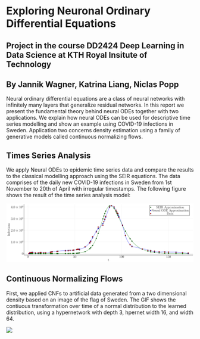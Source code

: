 # Exploring Neuronal Ordinary Differential Equations
## Project in the course DD2424 Deep Learning in Data Science at KTH Royal Insitute of Technology
## By Jannik Wagner, Katrina Liang, Niclas Popp

Neural ordinary differential equations are a class of neural networks with infinitely many layers that generalize residual networks. In this report we present the fundamental theory behind neural ODEs together with two applications. We explain how neural ODEs can be used for descriptive time series modelling and show an example using COVID-19 infections in Sweden. Application two concerns density estimation using a family of generative models called continuous normalizing flows.

## Times Series Analysis

We apply Neural ODEs to epidemic time series data and compare the results to the classical modelling approach using the SEIR equations. The data comprises of the daily new COVID-19 infections in Sweden from 1st November to 20th of April with irregular timestamps. The following figure shows the result of the time series analysis model:

![](read/NeuralODE_realdata.png)

## Continuous Normalizing Flows

First, we applied CNFs to artificial data generated from a two dimensional density based on an image of the flag of Sweden. The GIF shows the contiuous transformation over time of a normal distribution to the learned distribution, using a hypernetwork with depth 3, hpernet width 16, and width 64.

![](CNF/cnf-viz-niter_1000_width64_hidden16cnf-viz-10000.gif)
